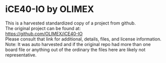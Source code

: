 
# iCE40-IO by OLIMEX  
This is a harvested standardized copy of a project from github.  
The original project can be found at:  
https://github.com/OLIMEX/iCE40-IO  
Please consult that link for additional, details, files, and license information.  
Note: It was auto harvested and if the original repo had more than one board file or anything out of the ordinary the files here are likely not representative.  
    